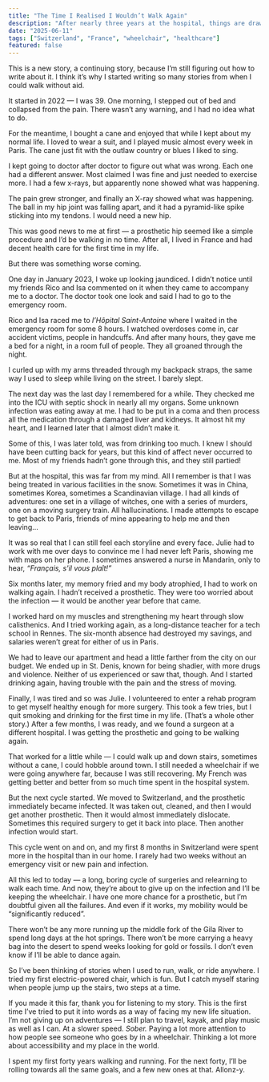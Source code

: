```yaml
---
title: "The Time I Realised I Wouldn’t Walk Again"
description: "After nearly three years at the hospital, things are drawing to a close. But what next?"
date: "2025-06-11"
tags: ["Switzerland", "France", "wheelchair", "healthcare"]
featured: false
---
```


This is a new story, a continuing story, because I’m still figuring out how to write about it. I think it’s why I started writing so many stories from when I could walk without aid.

It started in 2022 — I was 39. One morning, I stepped out of bed and collapsed from the pain. There wasn’t any warning, and I had no idea what to do.

For the meantime, I bought a cane and enjoyed that while I kept about my normal life. I loved to wear a suit, and I played music almost every week in Paris. The cane just fit with the outlaw country or blues I liked to sing.

I kept going to doctor after doctor to figure out what was wrong. Each one had a different answer. Most claimed I was fine and just needed to exercise more. I had a few x-rays, but apparently none showed what was happening.

The pain grew stronger, and finally an X-ray showed what was happening. The ball in my hip joint was falling apart, and it had a pyramid-like spike sticking into my tendons. I would need a new hip.

This was good news to me at first — a prosthetic hip seemed like a simple procedure and I’d be walking in no time. After all, I lived in France and had decent health care for the first time in my life.

But there was something worse coming.

One day in January 2023, I woke up looking jaundiced. I didn’t notice until my friends Rico and Isa commented on it when they came to accompany me to a doctor. The doctor took one look and said I had to go to the emergency room.

Rico and Isa raced me to _l’Hôpital Saint-Antoine_ where I waited in the emergency room for some 8 hours. I watched overdoses come in, car accident victims, people in handcuffs. And after many hours, they gave me a bed for a night, in a room full of people. They all groaned through the night.

I curled up with my arms threaded through my backpack straps, the same way I used to sleep while living on the street. I barely slept.

The next day was the last day I remembered for a while. They checked me into the ICU with septic shock in nearly all my organs. Some unknown infection was eating away at me. I had to be put in a coma and then process all the medication through a damaged liver and kidneys. It almost hit my heart, and I learned later that I almost didn’t make it.

Some of this, I was later told, was from drinking too much. I knew I should have been cutting back for years, but this kind of affect never occurred to me. Most of my friends hadn’t gone through this, and they still partied!

But at the hospital, this was far from my mind. All I remember is that I was being treated in various facilities in the snow. Sometimes it was in China, sometimes Korea, sometimes a Scandinavian village. I had all kinds of adventures: one set in a village of witches, one with a series of murders, one on a moving surgery train. All hallucinations. I made attempts to escape to get back to Paris, friends of mine appearing to help me and then leaving…

It was so real that I can still feel each storyline and every face. Julie had to work with me over days to convince me I had never left Paris, showing me with maps on her phone. I sometimes answered a nurse in Mandarin, only to hear, _“Français, s'il vous plaît!”_

Six months later, my memory fried and my body atrophied, I had to work on walking again. I hadn’t received a prosthetic. They were too worried about the infection — it would be another year before that came.

I worked hard on my muscles and strengthening my heart through slow calisthenics. And I tried working again, as a long-distance teacher for a tech school in Rennes. The six-month absence had destroyed my savings, and salaries weren’t great for either of us in Paris.

We had to leave our apartment and head a little farther from the city on our budget. We ended up in St. Denis, known for being shadier, with more drugs and violence. Neither of us experienced or saw that, though. And I started drinking again, having trouble with the pain and the stress of moving.

Finally, I was tired and so was Julie. I volunteered to enter a rehab program to get myself healthy enough for more surgery. This took a few tries, but I quit smoking and drinking for the first time in my life. (That’s a whole other story.) After a few months, I was ready, and we found a surgeon at a different hospital. I was getting the prosthetic and going to be walking again.

That worked for a little while — I could walk up and down stairs, sometimes without a cane, I could hobble around town. I still needed a wheelchair if we were going anywhere far, because I was still recovering. My French was getting better and better from so much time spent in the hospital system.

But the next cycle started. We moved to Switzerland, and the prosthetic immediately became infected. It was taken out, cleaned, and then I would get another prosthetic. Then it would almost immediately dislocate. Sometimes this required surgery to get it back into place. Then another infection would start.

This cycle went on and on, and my first 8 months in Switzerland were spent more in the hospital than in our home. I rarely had two weeks without an emergency visit or new pain and infection.

All this led to today — a long, boring cycle of surgeries and relearning to walk each time. And now, they’re about to give up on the infection and I’ll be keeping the wheelchair. I have one more chance for a prosthetic, but I’m doubtful given all the failures. And even if it works, my mobility would be “significantly reduced”.

There won’t be any more running up the middle fork of the Gila River to spend long days at the hot springs. There won’t be more carrying a heavy bag into the desert to spend weeks looking for gold or fossils. I don’t even know if I’ll be able to dance again.

So I’ve been thinking of stories when I used to run, walk, or ride anywhere. I tried my first electric-powered chair, which is fun. But I catch myself staring when people jump up the stairs, two steps at a time.

If you made it this far, thank you for listening to my story. This is the first time I’ve tried to put it into words as a way of facing my new life situation. I’m not giving up on adventures — I still plan to travel, kayak, and play music as well as I can. At a slower speed. _Sober._ Paying a lot more attention to how people see someone who goes by in a wheelchair. Thinking a lot more about accessibility and my place in the world.

I spent my first forty years walking and running. For the next forty, I’ll be rolling towards all the same goals, and a few new ones at that. Allonz-y.
